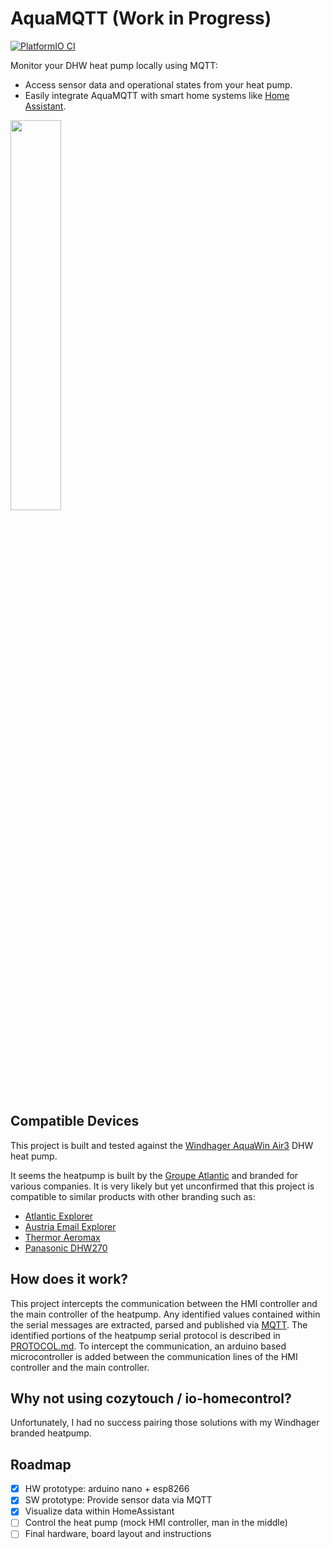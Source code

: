 # AquaMQTT (Work in Progress)

[![PlatformIO CI](https://github.com/tspopp/AquaMQTT/actions/workflows/main.yml/badge.svg)](https://github.com/tspopp/AquaMQTT/actions/workflows/main.yml)

Monitor your DHW heat pump locally using MQTT:

- Access sensor data and operational states from your heat pump.
- Easily integrate AquaMQTT with smart home systems like [Home Assistant](https://www.home-assistant.io/).

<img src="../media/homeassistant.png?raw=true" width=40% height=40%>

## Compatible Devices

This project is built and tested against the [Windhager AquaWin Air3](https://www.windhager.com/en/products/hot-water-tanks/aquawin-air3/) DHW heat pump. 

It seems the heatpump is built by the [Groupe Atlantic](https://www.groupe-atlantic.fr/) and branded for various companies. It is very likely but yet unconfirmed that this project is compatible to similar products with other branding such as:

- [Atlantic Explorer](https://www.atlantic-comfort.com/Water-Heaters/Heat-pump-water-heaters/Explorer)
- [Austria Email Explorer](https://www.austria-email.de/produkte/waermepumpensysteme/waermepumpen-trinkwasser/explorer-evo-2/)
- [Thermor Aeromax](https://www.thermor.com/our-solutions/renewable-energy-solutions/heat-pump-water-heaters/aeromax-premium)
- [Panasonic DHW270](https://www.aircon.panasonic.eu/CH_de/model/paw-dhw270f/)

## How does it work?

This project intercepts the communication between the HMI controller and the main controller of the heatpump. Any identified values contained within the serial messages are extracted, parsed and published via [MQTT](./MQTT.md). The identified portions of the heatpump serial protocol is described in [PROTOCOL.md](./PROTOCOL.md). To intercept the communication, an arduino based microcontroller is added between the communication lines of the HMI controller and the main controller. 

## Why not using cozytouch / io-homecontrol?

Unfortunately, I had no success pairing those solutions with my Windhager branded heatpump.

## Roadmap

- [x] HW prototype: arduino nano + esp8266
- [x] SW prototype: Provide sensor data via MQTT
- [x] Visualize data within HomeAssistant
- [ ] Control the heat pump (mock HMI controller, man in the middle)
- [ ] Final hardware, board layout and instructions
